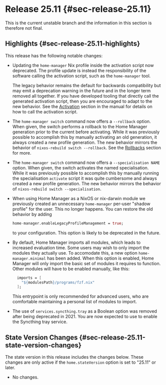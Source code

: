 # Release 25.11 {#sec-release-25.11}

This is the current unstable branch and the information in this
section is therefore not final.

## Highlights {#sec-release-25.11-highlights}

This release has the following notable changes:

- Updating the `home-manager` Nix profile inside the activation script
  now deprecated. The profile update is instead the responsibility of
  the software calling the activation script, such as the
  `home-manager` tool.

  The legacy behavior remains the default for backwards compatibility
  but may emit a deprecation warning in the future and in the longer
  term removed all together. If you have developed tooling that
  directly call the generated activation script, then you are
  encouraged to adapt to the new behavior. See the
  [Activation](#sec-internals-activation) section in the manual for
  details on how to call the activation script.

- The `home-manager switch` command now offers a `--rollback` option.
  When given, the switch performs a rollback to the Home Manager
  generation prior to the current before activating. While it was
  previously possible to accomplish this by manually activating an old
  generation, it always created a new profile generation. The new
  behavior mirrors the behavior of `nixos-rebuild switch --rollback`.
  See the [Rollbacks](#sec-usage-rollbacks) section for more.

- The `home-manager switch` command now offers a
  `--specialisation NAME` option. When given, the switch activates the
  named specialisation. While it was previously possible to accomplish
  this by manually running the specialisation `activate` script it was
  quite cumbersome and always created a new profile generation. The
  new behavior mirrors the behavior of `nixos-rebuild switch
  --specialisation`.

- When using Home Manager as a NixOS or nix-darwin module we
  previously created an unnecessary `home-manager` per-user "shadow
  profile" for the user. This no longer happens. You can restore the
  old behavior by adding

  ``` nix
  home-manager.enableLegacyProfileManagement = true;
  ```

  to your configuration. This option is likely to be deprecated in the
  future.

- By default, Home Manager imports all modules, which leads to
  increased evaluation time. Some users may wish to only import the
  modules they actually use. To accomodate this, a new option
  `home-manager.minimal` has been added. When this option is enabled,
  Home Manager will only import the basic set of modules it requires
  to function. Other modules will have to be enabled manually, like
  this:


  ```nix
    imports = [
      "${modulesPath}/programs/fzf.nix"
    ];
  ```

  This entrypoint is only recommended for advanced users, who are
  comfortable maintaining a personal list of modules to import.

- The use of `services.syncthing.tray` as a Boolean option was removed
  after being deprecated in 2021. You are now expected to use
  [](#opt-services.syncthing.tray.enable) to enable the Syncthing tray
  service.

## State Version Changes {#sec-release-25.11-state-version-changes}

The state version in this release includes the changes below. These
changes are only active if the `home.stateVersion` option is set to
\"25.11\" or later.

- No changes.
